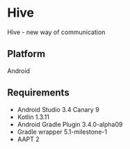 # Hive
Hive - new way of communication

## Platform
Android

## Requirements
* Android Studio 3.4 Canary 9
* Kotlin 1.3.11
* Android Gradle Plugin 3.4.0-alpha09
* Gradle wrapper 5.1-milestone-1
* AAPT 2
